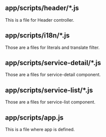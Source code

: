 
## app/scripts/header/*.js

This is a file for Header controller.

## app/scripts/i18n/*.js

Those are a files for literals and translate filter.

## app/scripts/service-detail/*.js

Those are a files for service-detail component.

## app/scripts/service-list/*.js

Those are a files for service-list component.

## app/scripts/app.js

This is a file where app is defined.
